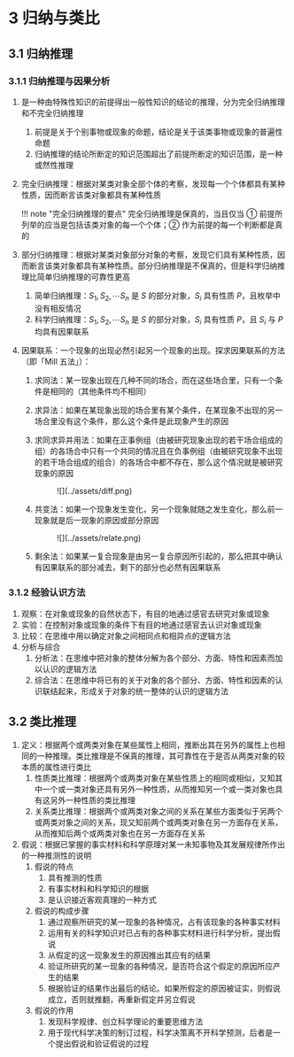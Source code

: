 # 3 归纳与类比

## 3.1 归纳推理
### 3.1.1 归纳推理与因果分析
1. 是一种由特殊性知识的前提得出一般性知识的结论的推理，分为完全归纳推理和不完全归纳推理
    1. 前提是关于个别事物或现象的命题，结论是关于该类事物或现象的普遍性命题
    2. 归纳推理的结论所断定的知识范围超出了前提所断定的知识范围，是一种或然性推理
2. 完全归纳推理：根据对某类对象全部个体的考察，发现每一个个体都具有某种性质，因而断言该类对象都具有某种性质

    !!! note "完全归纳推理的要点"
        完全归纳推理是保真的，当且仅当 ① 前提所列举的应当是包括该类对象的每一个个体；② 作为前提的每一个判断都是真的

3. 部分归纳推理：根据对某类对象部分对象的考察，发现它们具有某种性质，因而断言该类对象都具有某种性质。部分归纳推理是不保真的，但是科学归纳推理比简单归纳推理的可靠性更高
    1. 简单归纳推理：$S_1, S_2, \cdots S_n$ 是 $S$ 的部分对象，$S_i$ 具有性质 $P$，且枚举中没有相反情况
    2. 科学归纳推理：$S_1, S_2, \cdots S_n$ 是 $S$ 的部分对象，$S_i$ 具有性质 $P$，且 $S_i$ 与 $P$ 均具有因果联系
4. 因果联系：一个现象的出现必然引起另一个现象的出现。探求因果联系的方法（即「$\text{Mill}$ 五法」）：
    1. 求同法：某一现象出现在几种不同的场合，而在这些场合里，只有一个条件是相同的（其他条件均不相同）
    2. 求异法：如果在某现象出现的场合里有某个条件，在某现象不出现的另一场合里没有这个条件，那么这个条件是此现象产生的原因
    3. 求同求异并用法：如果在正事例组（由被研究现象出现的若干场合组成的组）的各场合中只有一个共同的情况且在负事例组（由被研究现象不出现的若干场合组成的组合）的各场合中都不存在，那么这个情况就是被研究现象的原因

        <figure markdown>
            ![](../assets/diff.png)
            <style>
            img[src$="diff.png"] {
                width: 320px;
            }
            </style>
        </figure>


    4. 共变法：如果一个现象发生变化，另一个现象就随之发生变化，那么前一现象就是后一现象的原因或部分原因

        <figure markdown>
            ![](../assets/relate.png)
            <style>
            img[src$="relate.png"] {
                width: 210px;
            }
            </style>
        </figure>

    5. 剩余法：如果某一复合现象是由另一复合原因所引起的，那么把其中确认有因果联系的部分减去，剩下的部分也必然有因果联系

### 3.1.2 经验认识方法
1. 观察：在对象或现象的自然状态下，有目的地通过感官去研究对象或现象
2. 实验：在控制对象或现象的条件下有目的地通过感官去认识对象或现象
3. 比较：在思维中用以确定对象之间相同点和相异点的逻辑方法
4. 分析与综合
    1. 分析法：在思维中把对象的整体分解为各个部分、方面、特性和因素而加以认识的逻辑方法
    2. 综合法：在思维中将已有的关于对象的各个部分、方面、特性和因素的认识联结起来，形成关于对象的统一整体的认识的逻辑方法

## 3.2 类比推理
1. 定义：根据两个或两类对象在某些属性上相同，推断出其在另外的属性上也相同的一种推理。类比推理是不保真的推理，其可靠性在于是否从两类对象的较本质的属性进行类比
    1. 性质类比推理：根据两个或两类对象在某些性质上的相同或相似，又知其中一个或一类对象还具有另外一种性质，从而推知另一个或一类对象也具有这另外一种性质的类比推理
    2. 关系类比推理：根据两个或两类对象之间的关系在某些方面类似于另两个或两类对象之间的关系，现又知前两个或两类对象在另一方面存在关系，从而推知后两个或两类对象也在另一方面存在关系
2. 假说：根据已掌握的事实材料和科学原理对某一未知事物及其发展规律所作出的一种推测性的说明
    1. 假说的特点
        1. 具有推测的性质
        2. 有事实材料和科学知识的根据
        3. 是认识接近客观真理的一种方式
    2. 假说的构成步骤
        1. 通过观察所研究的某一现象的各种情况，占有该现象的各种事实材料
        2. 运用有关的科学知识对已占有的各种事实材料进行科学分析，提出假说
        3. 从假定的这一现象发生的原因推出其应有的结果
        4. 验证所研究的某一现象的各种情况，是否符合这个假定的原因所应产生的结果
        5. 根据验证的结果作出最后的结论。如果所假定的原因被证实，则假说成立，否则就推翻，再重新假定并另立假说
    3. 假说的作用
        1. 发现科学规律、创立科学理论的重要思维方法
        2. 用于现代科学决策的制订过程，科学决策离不开科学预测，后者是一个提出假说和验证假说的过程
